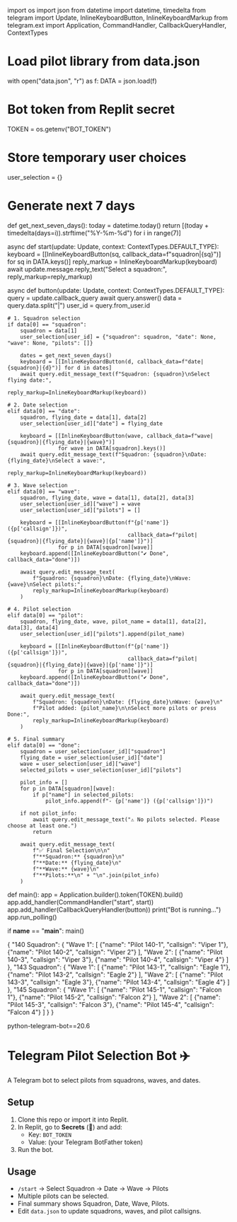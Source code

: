 import os
import json
from datetime import datetime, timedelta
from telegram import Update, InlineKeyboardButton, InlineKeyboardMarkup
from telegram.ext import Application, CommandHandler, CallbackQueryHandler, ContextTypes

# Load pilot library from data.json
with open("data.json", "r") as f:
    DATA = json.load(f)

# Bot token from Replit secret
TOKEN = os.getenv("BOT_TOKEN")

# Store temporary user choices
user_selection = {}

# Generate next 7 days
def get_next_seven_days():
    today = datetime.today()
    return [(today + timedelta(days=i)).strftime("%Y-%m-%d") for i in range(7)]

async def start(update: Update, context: ContextTypes.DEFAULT_TYPE):
    keyboard = [[InlineKeyboardButton(sq, callback_data=f"squadron|{sq}")]
                for sq in DATA.keys()]
    reply_markup = InlineKeyboardMarkup(keyboard)
    await update.message.reply_text("Select a squadron:", reply_markup=reply_markup)

async def button(update: Update, context: ContextTypes.DEFAULT_TYPE):
    query = update.callback_query
    await query.answer()
    data = query.data.split("|")
    user_id = query.from_user.id

    # 1. Squadron selection
    if data[0] == "squadron":
        squadron = data[1]
        user_selection[user_id] = {"squadron": squadron, "date": None, "wave": None, "pilots": []}

        dates = get_next_seven_days()
        keyboard = [[InlineKeyboardButton(d, callback_data=f"date|{squadron}|{d}")] for d in dates]
        await query.edit_message_text(f"Squadron: {squadron}\nSelect flying date:",
                                      reply_markup=InlineKeyboardMarkup(keyboard))

    # 2. Date selection
    elif data[0] == "date":
        squadron, flying_date = data[1], data[2]
        user_selection[user_id]["date"] = flying_date

        keyboard = [[InlineKeyboardButton(wave, callback_data=f"wave|{squadron}|{flying_date}|{wave}")]
                    for wave in DATA[squadron].keys()]
        await query.edit_message_text(f"Squadron: {squadron}\nDate: {flying_date}\nSelect a wave:",
                                      reply_markup=InlineKeyboardMarkup(keyboard))

    # 3. Wave selection
    elif data[0] == "wave":
        squadron, flying_date, wave = data[1], data[2], data[3]
        user_selection[user_id]["wave"] = wave
        user_selection[user_id]["pilots"] = []

        keyboard = [[InlineKeyboardButton(f"{p['name']} ({p['callsign']})",
                                          callback_data=f"pilot|{squadron}|{flying_date}|{wave}|{p['name']}")]
                    for p in DATA[squadron][wave]]
        keyboard.append([InlineKeyboardButton("✔️ Done", callback_data="done")])

        await query.edit_message_text(
            f"Squadron: {squadron}\nDate: {flying_date}\nWave: {wave}\nSelect pilots:",
            reply_markup=InlineKeyboardMarkup(keyboard)
        )

    # 4. Pilot selection
    elif data[0] == "pilot":
        squadron, flying_date, wave, pilot_name = data[1], data[2], data[3], data[4]
        user_selection[user_id]["pilots"].append(pilot_name)

        keyboard = [[InlineKeyboardButton(f"{p['name']} ({p['callsign']})",
                                          callback_data=f"pilot|{squadron}|{flying_date}|{wave}|{p['name']}")]
                    for p in DATA[squadron][wave]]
        keyboard.append([InlineKeyboardButton("✔️ Done", callback_data="done")])

        await query.edit_message_text(
            f"Squadron: {squadron}\nDate: {flying_date}\nWave: {wave}\n"
            f"Pilot added: {pilot_name}\n\nSelect more pilots or press Done:",
            reply_markup=InlineKeyboardMarkup(keyboard)
        )

    # 5. Final summary
    elif data[0] == "done":
        squadron = user_selection[user_id]["squadron"]
        flying_date = user_selection[user_id]["date"]
        wave = user_selection[user_id]["wave"]
        selected_pilots = user_selection[user_id]["pilots"]

        pilot_info = []
        for p in DATA[squadron][wave]:
            if p["name"] in selected_pilots:
                pilot_info.append(f"- {p['name']} ({p['callsign']})")

        if not pilot_info:
            await query.edit_message_text("⚠️ No pilots selected. Please choose at least one.")
            return

        await query.edit_message_text(
            f"✅ Final Selection\n\n"
            f"**Squadron:** {squadron}\n"
            f"**Date:** {flying_date}\n"
            f"**Wave:** {wave}\n"
            f"**Pilots:**\n" + "\n".join(pilot_info)
        )

def main():
    app = Application.builder().token(TOKEN).build()
    app.add_handler(CommandHandler("start", start))
    app.add_handler(CallbackQueryHandler(button))
    print("Bot is running...")
    app.run_polling()

if __name__ == "__main__":
    main()

{
  "140 Squadron": {
    "Wave 1": [
      {"name": "Pilot 140-1", "callsign": "Viper 1"},
      {"name": "Pilot 140-2", "callsign": "Viper 2"}
    ],
    "Wave 2": [
      {"name": "Pilot 140-3", "callsign": "Viper 3"},
      {"name": "Pilot 140-4", "callsign": "Viper 4"}
    ]
  },
  "143 Squadron": {
    "Wave 1": [
      {"name": "Pilot 143-1", "callsign": "Eagle 1"},
      {"name": "Pilot 143-2", "callsign": "Eagle 2"}
    ],
    "Wave 2": [
      {"name": "Pilot 143-3", "callsign": "Eagle 3"},
      {"name": "Pilot 143-4", "callsign": "Eagle 4"}
    ]
  },
  "145 Squadron": {
    "Wave 1": [
      {"name": "Pilot 145-1", "callsign": "Falcon 1"},
      {"name": "Pilot 145-2", "callsign": "Falcon 2"}
    ],
    "Wave 2": [
      {"name": "Pilot 145-3", "callsign": "Falcon 3"},
      {"name": "Pilot 145-4", "callsign": "Falcon 4"}
    ]
  }
}

python-telegram-bot==20.6

# Telegram Pilot Selection Bot ✈️

A Telegram bot to select pilots from squadrons, waves, and dates.

## Setup

1. Clone this repo or import it into Replit.
2. In Replit, go to **Secrets** (🔑) and add:
   - Key: `BOT_TOKEN`
   - Value: (your Telegram BotFather token)
3. Run the bot.

## Usage

- `/start` → Select Squadron → Date → Wave → Pilots
- Multiple pilots can be selected.
- Final summary shows Squadron, Date, Wave, Pilots.
- Edit `data.json` to update squadrons, waves, and pilot callsigns.
